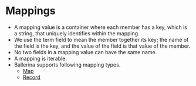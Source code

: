 # Mappings

- A mapping value is a container where each member has a key, which is a string, that uniquely identifies within the mapping.
- We use the term field to mean the member together its key; the name of the field is the key, and the value of the field is that value of the member.
- No two fields in a mapping value can have the same name. 
- A mapping is iterable.
- Ballerina supports following mapping types.
    - [Map](structured_types/mappings/map.md)
    - [Record](structured_types/mappings/record.md)